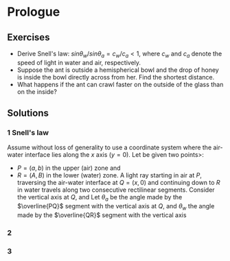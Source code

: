 # Prologue

## Exercises

 - Derive Snell's law: $sin \theta_{w} / sin \theta_{a} = c_{w}/c_{a} < 1$, where $c_{w}$ and $c_{a}$ denote the speed of light in water and air, respectively.
 - Suppose the ant is outside a hemispherical bowl and the drop of honey is inside the bowl directly across from her. Find the shortest distance.
 - What happens if the ant can crawl faster on the outside of the glass than on the inside? 

## Solutions

### 1 Snell's law
Assume without loss of generality to use a coordinate system where the air-water interface lies along the $x$ axis ($y=0$).
Let be given two points>: 
 - $P=(a,b)$ in the upper (air) zone and 
 - $R=(A,B)$ in the lower (water) zone. 
A light ray starting in air at $P$, traversing the air-water interface at $Q=(x,0)$ and continuing down to $R$ in water travels along two consecutive rectilinear segments. Consider the vertical axis at $Q$, and Let $\theta_{a}$ be the angle made by the $\overline{PQ}$ segment with the vertical axis at $Q$, and $\theta_{w}$ the angle made by the $\overline{QR}$ segment with the vertical axis



### 2

### 3



<!--stackedit_data:
eyJoaXN0b3J5IjpbMjYxMDg5NTYwXX0=
-->
